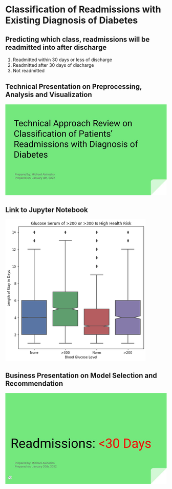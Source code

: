 # Classification of Readmissions with Existing Diagnosis of Diabetes
 <h2>Predicting which class, readmissions will be readmitted into after discharge</h2>
 <ol>
  <li>Readmitted within 30 days or less of discharge</li>
  <li>Readmitted after 30 days of discharge</li>
  <li>Not readmitted</li>
 </ol>
 <h2>Technical Presentation on Preprocessing, Analysis and Visualization</h2>
 <a href="/Michael_Akinosho_diabetes_presentation_technical.pdf"><img src="/Presentation Slides Diabetes Readmission - Technical.jpg" alt="Technical Presentation" width="min-content" height="min-content"/></a>
 <h2>Link to Jupyter Notebook</h2>
 <a href="/diabetes_readmission.ipynb"><img src="/Glucose_LOS.png" alt="Glucose Level with Length of Stay" width="min-content" height="min-content"/></a>
  <h2>Business Presentation on Model Selection and Recommendation</h2>
 <a href="/Michael_Akinosho_diabetes_presentation_non_technical.pdf"><img src="/Presentation Slides Diabetes Readmission - Non-Technical.jpg" alt="Business Presentation" width="min-content" height="min-content"/></a>
